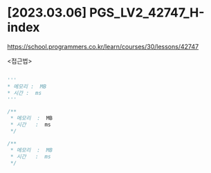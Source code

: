 #   [2023.03.06] PGS_LV2_42747_H-index
https://school.programmers.co.kr/learn/courses/30/lessons/42747

<접근법>

```

```




```python
'''
* 메모리 :  MB
* 시간 :  ms
'''


```




```java
/**
 * 메모리  :  MB
 * 시간   :  ms
 */


```



```js
/**
 * 메모리  :  MB
 * 시간   :  ms
 */


```

